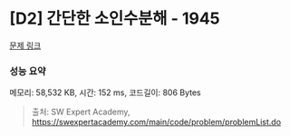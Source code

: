 # [D2] 간단한 소인수분해 - 1945 

[문제 링크](https://swexpertacademy.com/main/code/problem/problemDetail.do?contestProbId=AV5Pl0Q6ANQDFAUq) 

### 성능 요약

메모리: 58,532 KB, 시간: 152 ms, 코드길이: 806 Bytes



> 출처: SW Expert Academy, https://swexpertacademy.com/main/code/problem/problemList.do